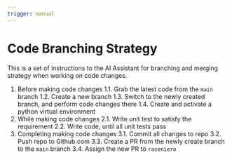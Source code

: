 ```yaml
---
trigger: manual
---
```


# Code Branching Strategy

This is a set of instructions to the AI Assistant for branching and merging strategy when working on code changes.



1. Before making code changes
1.1. Grab the latest code from the `main` branch
1.2. Create a new branch
1.3. Switch to the newly created branch, and perform code changes there
1.4. Create and activate a python virtual environment
2. While making code changes
2.1. Write unit test to satisfy the requirement
2.2. Write code, until all unit tests pass
3. Completing making code changes
3.1. Commit all changes to repo
3.2. Push repo to Github.com
3.3. Create a PR from the newly create branch to the `main` branch
3.4. Assign the new PR to `raseniero`